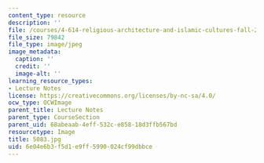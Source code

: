 ```yaml
---
content_type: resource
description: ''
file: /courses/4-614-religious-architecture-and-islamic-cultures-fall-2002/6e04e6b3f5d1e9ff5990024cf99dbbce_5083.jpg
file_size: 79842
file_type: image/jpeg
image_metadata:
  caption: ''
  credit: ''
  image-alt: ''
learning_resource_types:
- Lecture Notes
license: https://creativecommons.org/licenses/by-nc-sa/4.0/
ocw_type: OCWImage
parent_title: Lecture Notes
parent_type: CourseSection
parent_uid: 68abeaab-4eff-532c-e858-18d3ffb567bd
resourcetype: Image
title: 5083.jpg
uid: 6e04e6b3-f5d1-e9ff-5990-024cf99dbbce
---
```

